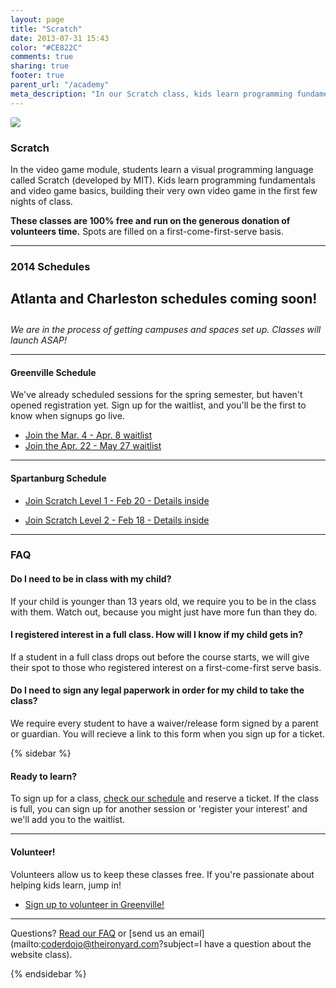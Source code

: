```yaml
---
layout: page
title: "Scratch"
date: 2013-07-31 15:43
color: "#CE822C"
comments: true
sharing: true
footer: true
parent_url: "/academy"
meta_description: "In our Scratch class, kids learn programming fundamentals and video game basics, building their very own video game in the first few nights of class."
---
```


<img src="/images/education/coderdojo/coderdojo-scratch-kids.jpg" style="border-radius: 3px;">

### Scratch

In the video game module, students learn a visual programming language called Scratch (developed by MIT). Kids learn programming fundamentals and video game basics, building their very own video game in the first few nights of class.

**These classes are 100% free and run on the generous donation of volunteers time.** Spots are filled on a first-come-first-serve basis. 

---
<a id="schedule"></a>
### 2014 Schedules

<h4 style="font-size:21px;">Atlanta and Charleston schedules coming soon!</h4>

*We are in the process of getting campuses and spaces set up. Classes will launch ASAP!*

---

#### Greenville Schedule

We've already scheduled sessions for the spring semester, but haven't opened registration yet. Sign up for the waitlist, and you'll be the first to know when signups go live. 
  
* <a href="http://eepurl.com/OBAF5"> Join the Mar. 4 - Apr. 8 waitlist</a>
* <a href="http://eepurl.com/OBAF5"> Join the Apr. 22 - May 27 waitlist</a>

---

#### Spartanburg Schedule

* <a href="https://ti.to/the-iron-yard/the-iron-yard-kids-academy-spartanburg-scratch-level-1-feb-20--march-27-14">Join Scratch Level 1 - Feb 20 - Details inside</a>

* <a href="https://ti.to/the-iron-yard/kids-classes-february-2014-scratch-level-2">Join Scratch Level 2 - Feb 18 - Details inside</a>

---
<a id="faq"></a>
### FAQ

#### Do I need to be in class with my child?

If your child is younger than 13 years old, we require you to be in the class with them. Watch out, because you might just have more fun than they do. 

#### I registered interest in a full class. How will I know if my child gets in?

If a student in a full class drops out before the course starts, we will give their spot to those who registered interest on a first-come-first serve basis. 

#### Do I need to sign any legal paperwork in order for my child to take the class? 

We require every student to have a waiver/release form signed by a parent or guardian. You will recieve a link to this form when you sign up for a ticket. 

{% sidebar %}

#### Ready to learn?

To sign up for a class, [check our schedule](#schedule) and reserve a ticket. If the class is full, you can sign up for another session or 'register your interest' and we'll add you to the waitlist. 

---
#### Volunteer!

Volunteers allow us to keep these classes free. If you're passionate about helping kids learn, jump in!

<ul>
  <li><a href="http://eepurl.com/DWo8v"> Sign up to volunteer in Greenville!</a></li>
</ul>

---

Questions? [Read our FAQ](#faq) or [send us an email](mailto:coderdojo@theironyard.com?subject=I have a question about the website class).

{% endsidebar %}
